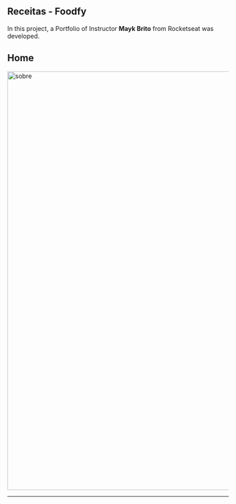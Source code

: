 
 ## Receitas - Foodfy
 In this project, a Portfolio of Instructor **Mayk Brito** from Rocketseat was developed.
 ##
 ## Home
 <img width="953" alt="sobre" src="https://user-images.githubusercontent.com/26737849/85082611-d6d19100-b1a5-11ea-892c-6c08a87aa92d.PNG">
 <hr>
